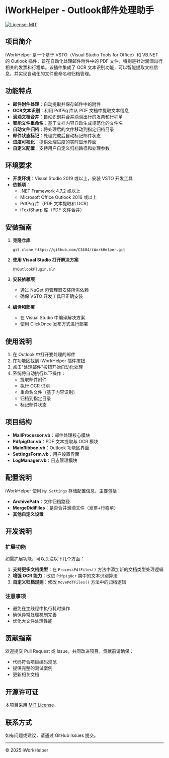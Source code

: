 # iWorkHelper - Outlook邮件处理助手

[![License: MIT](https://img.shields.io/badge/License-MIT-yellow.svg)](https://opensource.org/licenses/MIT)

## 项目简介

iWorkHelper 是一个基于 VSTO（Visual Studio Tools for Office）和 VB.NET 的 Outlook 插件，旨在自动化处理邮件附件中的 PDF 文件，特别是针对滴滴出行相关的发票和行程单。该插件集成了 OCR 文本识别功能，可以智能提取文档信息，并实现自动化的文件重命名和归档管理。

## 功能特点

- **邮件附件处理**：自动提取并保存邮件中的附件
- **OCR文本识别**：利用 PdfPig 库从 PDF 文档中提取文本信息
- **滴滴文档合并**：自动识别并合并滴滴出行的发票和行程单
- **智能文件重命名**：基于文档内容自动生成规范化的文件名
- **自动文件归档**：将处理后的文件移动到指定归档目录
- **邮件状态标记**：处理完成后自动标记邮件状态
- **进度可视化**：提供处理进度的实时显示界面
- **自定义配置**：支持用户自定义归档路径和处理参数

## 环境要求

- **开发环境**：Visual Studio 2019 或以上，安装 VSTO 开发工具
- **依赖项**：
  - .NET Framework 4.7.2 或以上
  - Microsoft Office Outlook 2016 或以上
  - PdfPig 库（PDF 文本提取和 OCR）
  - iTextSharp 库（PDF 文件合并）

## 安装指南

1. **克隆仓库**
   ```
   git clone https://github.com/C3604/iWorkHelper.git
   ```

2. **使用 Visual Studio 打开解决方案**
   ```
   XYOutlookPlugin.sln
   ```

3. **安装依赖项**
   - 通过 NuGet 包管理器安装所需依赖
   - 确保 VSTO 开发工具已正确安装

4. **编译和部署**
   - 在 Visual Studio 中编译解决方案
   - 使用 ClickOnce 发布方式进行部署

## 使用说明

1. 在 Outlook 中打开要处理的邮件
2. 在功能区找到 iWorkHelper 插件按钮
3. 点击"处理邮件"按钮开始自动化处理
4. 系统将自动执行以下操作：
   - 提取邮件附件
   - 执行 OCR 识别
   - 重命名文件（基于内容识别）
   - 归档到指定目录
   - 标记邮件状态

## 项目结构

- **MailProcessor.vb**：邮件处理核心模块
- **PdfpigOcr.vb**：PDF 文本提取与 OCR 模块
- **MainRibbon.vb**：Outlook 功能区界面
- **SettingsForm.vb**：用户设置界面
- **LogManager.vb**：日志管理模块

## 配置说明

iWorkHelper 使用 `My.Settings` 存储配置信息，主要包括：

- **ArchivePath**：文件归档路径
- **MergeDidiFiles**：是否合并滴滴文件（发票+行程单）
- **其他自定义设置**

## 开发说明

### 扩展功能

如需扩展功能，可以关注以下几个方面：

1. **支持更多文档类型**：在 `ProcessPdfFiles()` 方法中添加新的文档类型处理逻辑
2. **增强 OCR 能力**：改进 `PdfpigOcr` 类中的文本识别算法
3. **自定义归档规则**：修改 `MovePdfFiles()` 方法中的归档逻辑

### 注意事项

- 避免在主线程中执行耗时操作
- 确保异常处理机制完善
- 优化大文件处理性能

## 贡献指南

欢迎提交 Pull Request 或 Issue，共同改进项目。贡献前请确保：

- 代码符合项目编码规范
- 提供完整的测试案例
- 更新相关文档

## 开源许可证

本项目采用 [MIT License](LICENSE.txt)。

## 联系方式

如有问题或建议，请通过 GitHub Issues 提交。

---

© 2025 iWorkHelper 
